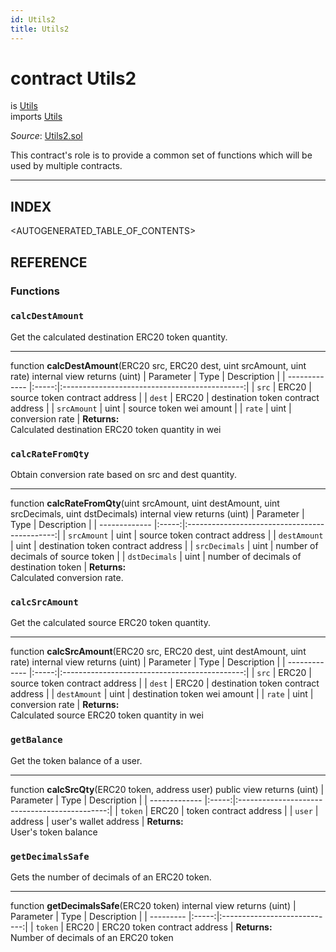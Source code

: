 ```yaml
---
id: Utils2
title: Utils2
---
```

# contract Utils2
is [Utils](api-utils.md)\
imports [Utils](api-utils.md)

*Source*: [Utils2.sol](https://github.com/KyberNetwork/smart-contracts/blob/master/contracts/Utils2.sol)

This contract's role is to provide a common set of functions which will be used by multiple contracts.
___

## INDEX

<AUTOGENERATED_TABLE_OF_CONTENTS>

## REFERENCE

### Functions

### `calcDestAmount`
Get the calculated destination ERC20 token quantity.
___
function __calcDestAmount__(ERC20 src, ERC20 dest, uint srcAmount, uint rate) internal view returns (uint)
| Parameter     | Type  | Description                                   |
| ------------- |:-----:|:---------------------------------------------:|
| `src`      | ERC20  | source token contract address            |
| `dest`      | ERC20  | destination token contract address            |
| `srcAmount` | uint  | source token wei amount      |
| `rate`        | uint  | conversion rate                               |
**Returns:**\
Calculated destination ERC20 token quantity in wei
<br />

### `calcRateFromQty`
Obtain conversion rate based on src and dest quantity.
___
function __calcRateFromQty__(uint srcAmount, uint destAmount, uint srcDecimals, uint dstDecimals) internal view returns (uint)
| Parameter     | Type  | Description                                   |
| ------------- |:-----:|:---------------------------------------------:|
| `srcAmount`        | uint  | source token contract address                                                 | 
| `destAmount`      | uint  | destination token contract address                                         |
| `srcDecimals`       | uint  | number of decimals of source token                                       |
| `dstDecimals`       | uint  | number of decimals of destination token                               |
**Returns:**\
Calculated conversion rate.
<br />

### `calcSrcAmount`
Get the calculated source ERC20 token quantity.
___
function __calcSrcAmount__(ERC20 src, ERC20 dest, uint destAmount, uint rate) internal view returns (uint)
| Parameter     | Type  | Description                                   |
| ------------- |:-----:|:---------------------------------------------:|
| `src`      | ERC20  | source token contract address            |
| `dest`      | ERC20  | destination token contract address            |
| `destAmount` | uint  | destination token wei amount      |
| `rate`        | uint  | conversion rate                               |
**Returns:**\
Calculated source ERC20 token quantity in wei
<br />

### `getBalance`
Get the token balance of a user.
___
function __calcSrcQty__(ERC20 token, address user) public view returns (uint)
| Parameter     | Type  | Description                                   |
| ------------- |:-----:|:---------------------------------------------:|
| `token`      | ERC20  | token contract address            |
| `user` | address  | user's wallet address      |
**Returns:**\
User's token balance
<br />

### `getDecimalsSafe`
Gets the number of decimals of an ERC20 token.
___
function __getDecimalsSafe__(ERC20 token) internal view returns (uint)
| Parameter | Type  | Description                  |
| --------- |:-----:|:----------------------------:|
| `token`   | ERC20 | ERC20 token contract address |
**Returns:**\
Number of decimals of an ERC20 token
<br />

